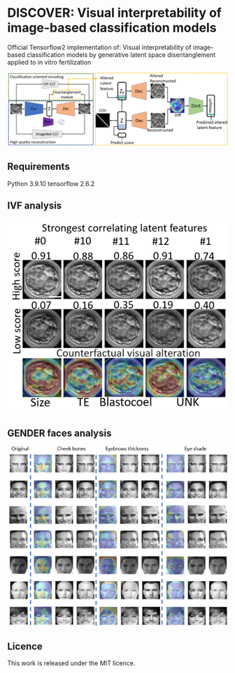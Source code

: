 # DISCOVER: Visual interpretability of image-based classification models 
Official Tensorflow2 implementation of: Visual interpretability of image-based classification models by generative latent space disentanglement applied to in vitro fertilization


![architecture](./DOCS/DISCOVER_architecture.png)


## Requirements
Python 3.9.10
tensorflow 2.6.2

## IVF analysis
![IVF analysis](./DOCS/IVF_explanations.png)

## GENDER faces analysis
![GENDER analysis](./DOCS/GENDER_explanations.PNG)

## Licence

This work is released under the MIT licence.

